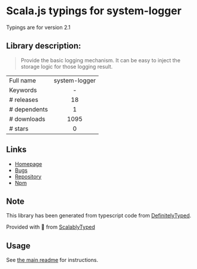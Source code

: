 
# Scala.js typings for system-logger

Typings are for version 2.1

## Library description:
> Provide the basic logging mechanism.  It can be easy to inject the storage logic for those logging result.

|                    |                 |
| ------------------ | :-------------: |
| Full name          | system-logger |
| Keywords           | - |
| # releases         | 18 |
| # dependents       | 1 |
| # downloads        | 1095 |
| # stars            | 0 |

## Links
- [Homepage](https://github.com/leocwlam/system-logger#readme)
- [Bugs](https://github.com/leocwlam/system-logger/issues)
- [Repository](https://github.com/leocwlam/system-logger)
- [Npm](https://www.npmjs.com/package/system-logger)
    


## Note
This library has been generated from typescript code from [DefinitelyTyped](https://definitelytyped.org).

Provided with :purple_heart: from [ScalablyTyped](https://github.com/oyvindberg/ScalablyTyped)

## Usage
See [the main readme](../../readme.md) for instructions.


